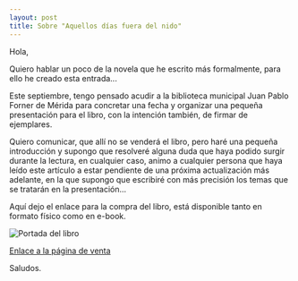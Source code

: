```yaml
---
layout: post
title: Sobre "Aquellos días fuera del nido"
---
```


Hola,

Quiero hablar un poco de la novela que he escrito más formalmente, para ello he creado esta entrada...

Este septiembre, tengo pensado acudir a la biblioteca municipal Juan Pablo Forner de Mérida para concretar una fecha y organizar una pequeña presentación para el libro, con la intención también, de firmar de ejemplares.

Quiero comunicar, que allí no se venderá el libro, pero haré una pequeña introducción y supongo que resolveré alguna duda que haya podido surgir durante la lectura, en cualquier caso, animo a cualquier persona que haya leído este artículo a estar pendiente de una próxima actualización más adelante, en la que supongo que escribiré con más precisión los temas que se tratarán en la presentación...

Aquí dejo el enlace para la compra del libro, está disponible tanto en formato físico como en e-book.

![Portada del libro](https://raw.githubusercontent.com/albergv/albergv.github.io/master/images/Portada-ebook-(amazon).jpg "Portada del libro")

[Enlace a la página de venta](https://www.amazon.es/dp/B098LJD35D)

Saludos.
